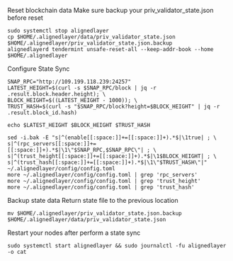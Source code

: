 Reset blockchain data
Make sure backup your priv_validator_state.json before reset
```
sudo systemctl stop alignedlayer
cp $HOME/.alignedlayer/data/priv_validator_state.json $HOME/.alignedlayer/priv_validator_state.json.backup
alignedlayerd tendermint unsafe-reset-all --keep-addr-book --home $HOME/.alignedlayer
```
Configure State Sync
```
SNAP_RPC="http://109.199.118.239:24257"
LATEST_HEIGHT=$(curl -s $SNAP_RPC/block | jq -r .result.block.header.height); \
BLOCK_HEIGHT=$((LATEST_HEIGHT - 1000)); \
TRUST_HASH=$(curl -s "$SNAP_RPC/block?height=$BLOCK_HEIGHT" | jq -r .result.block_id.hash)
```
```
echo $LATEST_HEIGHT $BLOCK_HEIGHT $TRUST_HASH
```
```
sed -i.bak -E "s|^(enable[[:space:]]+=[[:space:]]+).*$|\1true| ; \
s|^(rpc_servers[[:space:]]+=[[:space:]]+).*$|\1\"$SNAP_RPC,$SNAP_RPC\"| ; \
s|^(trust_height[[:space:]]+=[[:space:]]+).*$|\1$BLOCK_HEIGHT| ; \
s|^(trust_hash[[:space:]]+=[[:space:]]+).*$|\1\"$TRUST_HASH\"|" ~/.alignedlayer/config/config.toml
more ~/.alignedlayer/config/config.toml | grep 'rpc_servers'
more ~/.alignedlayer/config/config.toml | grep 'trust_height'
more ~/.alignedlayer/config/config.toml | grep 'trust_hash'
```
Backup state data
Return state file to the previous location
```
mv $HOME/.alignedlayer/priv_validator_state.json.backup $HOME/.alignedlayer/data/priv_validator_state.json
```
Restart your nodes after perform a state sync
```
sudo systemctl start alignedlayer && sudo journalctl -fu alignedlayer -o cat
```












